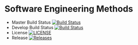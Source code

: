 # Software Engineering Methods

- Master Build Status [![Build Status](https://travis-ci.org/kevin-chalmers/sem.svg?branch=master)](https://travis-ci.org/KhinMyatNwe/sem)
- Develop Build Status [![Build Status](https://travis-ci.org/kevin-chalmers/sem.svg?branch=develop)](https://travis-ci.org/KhinMyatNwe/sem)
- License [![LICENSE](https://img.shields.io/github/license/kevin-chalmers/sem.svg?style=flat-square)](https://github.com/KhinMyatNwe/sem/blob/master/LICENSE)
- Release [![Releases](https://img.shields.io/github/release/kevin-chalmers/sem/all.svg?style=flat-square)](https://github.com/KhinMyatNwe/sem/releases)